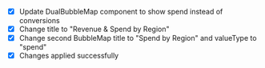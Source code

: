 - [x] Update DualBubbleMap component to show spend instead of conversions
- [x] Change title to "Revenue & Spend by Region"
- [x] Change second BubbleMap title to "Spend by Region" and valueType to "spend"
- [x] Changes applied successfully
